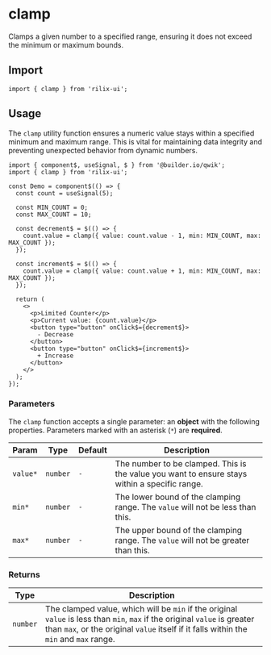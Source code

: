 # clamp

Clamps a given number to a specified range, ensuring it does not exceed the minimum or maximum bounds.

## Import

```tsx
import { clamp } from 'rilix-ui';
```

## Usage

The `clamp` utility function ensures a numeric value stays within a specified minimum and maximum range. This is vital for maintaining data integrity and preventing unexpected behavior from dynamic numbers.

```tsx
import { component$, useSignal, $ } from '@builder.io/qwik';
import { clamp } from 'rilix-ui';

const Demo = component$(() => {
  const count = useSignal(5);

  const MIN_COUNT = 0;
  const MAX_COUNT = 10;

  const decrement$ = $(() => {
    count.value = clamp({ value: count.value - 1, min: MIN_COUNT, max: MAX_COUNT });
  });

  const increment$ = $(() => {
    count.value = clamp({ value: count.value + 1, min: MIN_COUNT, max: MAX_COUNT });
  });

  return (
    <>
      <p>Limited Counter</p>
      <p>Current value: {count.value}</p>
      <button type="button" onClick$={decrement$}>
        - Decrease
      </button>
      <button type="button" onClick$={increment$}>
        + Increase
      </button>
    </>
  );
});
```

### Parameters

The `clamp` function accepts a single parameter: an **object** with the following properties. Parameters marked with an asterisk (`*`) are **required**.

| Param    | Type     | Default | Description                                                                                   |
| -------- | -------- | ------- | --------------------------------------------------------------------------------------------- |
| `value*` | `number` | `-`     | The number to be clamped. This is the value you want to ensure stays within a specific range. |
| `min*`   | `number` | `-`     | The lower bound of the clamping range. The `value` will not be less than this.                |
| `max*`   | `number` | `-`     | The upper bound of the clamping range. The `value` will not be greater than this.             |

### Returns

| Type     | Description                                                                                                                                                                                                          |
| -------- | -------------------------------------------------------------------------------------------------------------------------------------------------------------------------------------------------------------------- |
| `number` | The clamped value, which will be `min` if the original `value` is less than `min`, `max` if the original `value` is greater than `max`, or the original `value` itself if it falls within the `min` and `max` range. |

